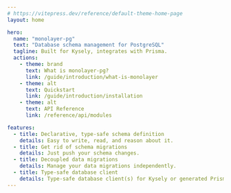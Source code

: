 ```yaml
---
# https://vitepress.dev/reference/default-theme-home-page
layout: home

hero:
  name: "monolayer-pg"
  text: "Database schema management for PostgreSQL"
  tagline: Built for Kysely, integrates with Prisma.
  actions:
    - theme: brand
      text: What is monolayer-pg?
      link: /guide/introduction/what-is-monolayer
    - theme: alt
      text: Quickstart
      link: /guide/introduction/installation
    - theme: alt
      text: API Reference
      link: /reference/api/modules

features:
  - title: Declarative, type-safe schema definition
    details: Easy to write, read, and reason about it.
  - title: Get rid of schema migrations
    details: Just push your schema changes.
  - title: Decoupled data migrations
    details: Manage your data migrations independently.
  - title: Type-safe database client
    details: Type-safe database client(s) for Kysely or generated Prisma client.
---
```


